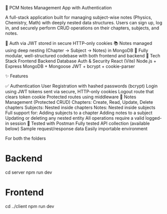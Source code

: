 📘 PCM Notes Management App with Authentication

A full-stack application built for managing subject-wise notes (Physics, Chemistry, Math) with deeply nested data structures. Users can sign up, log in, and securely perform CRUD operations on their chapters, subjects, and notes.

🔐 Auth via JWT stored in secure HTTP-only cookies
📚 Notes managed using deep nesting (Chapter → Subject → Notes) in MongoDB
🚀 Fully modular, well-structured codebase with both frontend and backend
🧱 Tech Stack
Frontend	       Backend        	   Database	             Auth & Security
React (Vite)	Node.js + Express	  MongoDB + Mongoose	  JWT + bcrypt + cookie-parser


✨ Features

✅ Authentication
User Registration with hashed passwords (bcrypt)
Login using JWT tokens sent via secure, HTTP-only cookies
Logout route that clears token cookie
Protected routes using middleware
📝 Notes Management (Protected CRUD)
Chapters: Create, Read, Update, Delete chapters
Subjects: Nested inside chapters
Notes: Nested inside subjects
Full support for:
Adding subjects to a chapter
Adding notes to a subject
Updating or deleting any nested entity
All operations require a valid logged-in session
🧪 Tested with Postman
Fully tested API collection (available below)
Sample request/response data
Easily importable environment


For both the folders

# Backend
cd server
npm run dev

# Frontend
cd ../client
npm run dev
